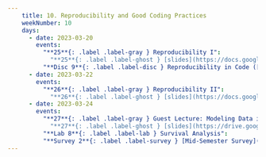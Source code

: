 ```yaml
---
    title: 10. Reproducibility and Good Coding Practices
    weekNumber: 10
    days:
      - date: 2023-03-20
        events:
          "**25**{: .label .label-gray } Reproducibility I":
            "**25**{: .label .label-ghost } [slides](https://docs.google.com/presentation/d/1BNTbQfhQDj8NiSDePutvZmIaR-vmLoXKOhbx0Ev7qMw/edit?usp=sharing) • [video](https://kaltura.berkeley.edu/media/ECON+148%2C+LEC+001+%28Spring+2023%29/1_dya4ge9k/288222162)"
          "**Disc 9**{: .label .label-disc } Reproducibility in Code ([slides](https://docs.google.com/presentation/d/12eIuPKYZ8PMysm0pSxoClnh4YOQFRqHO6qVv2SN23Xc/edit?usp=sharing)) (video)":
      - date: 2023-03-22
        events:
          "**26**{: .label .label-gray } Reproducibility II":
            "**26**{: .label .label-ghost } [slides](https://docs.google.com/presentation/d/10muixvX_CqtiC-Hx8pbEqqS5OwMfvcTCJc0TLfQQuBM/edit?usp=sharing) • [video](https://kaltura.berkeley.edu/media/ECON+148%2C+LEC+001+%28Spring+2023%29/1_cmatjzjl/288222162)"
      - date: 2023-03-24
        events:
          "**27**{: .label .label-gray } Guest Lecture: Modeling Data in Quantitative Trading (Rodrigo Palmaka)":
            "**27**{: .label .label-ghost } [slides](https://drive.google.com/file/d/1ybHtlDvqw2A2GDV93AZl_s-yYuownFes/view?usp=sharing) • video • code: [Illiquid Stock Price](https://datahub.berkeley.edu/hub/user-redirect/git-pull?repo=https%3A%2F%2Fgithub.com%2FUCB-Econ-148%2Fsp23-student&branch=main&urlpath=lab%2Ftree%2Fsp23-student%2Flec%2FLec10-3%2FECON148_demo.ipynb)"
          "**Lab 8**{: .label .label-lab } Survival Analysis":
          "**Survey 2**{: .label .label-survey } [Mid-Semester Survey](https://forms.gle/BVf7xv6aumLiaRm29) **(due Apr. 7)**":         
---
```

